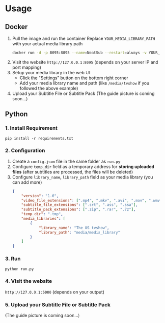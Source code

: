 # Usage

## Docker

1. Pull the image and run the container
    Replace `YOUR_MEDIA_LIBRARY_PATH` with your actual media library path
    ```bash
    docker run -d -p 8095:8095 --name=NeatSub --restart=always -v YOUR_MEDIA_LIBRARY_PATH:/media yelloooblue/neatsub:latest
    ```
1. Visit the website
    `http://127.0.0.1:8095` (depends on your server IP and port mapping)
2. Setup your media library in the web UI
    - Click the "Settings" button on the bottom right corner
    - Add your media library name and path (like `/media/tvshow` if you followed the above example)
3. Upload your Subtitle File or Subtitle Pack
    (The guide picture is coming soon...)

## Python

### 1. Install Requirement
`pip install -r requirements.txt`
### 2. Configuration
1. Create a `config.json` file in the same folder as `run.py`
2. Configure `temp_dir` field as a temporary address for **storing uploaded files** (after subtitles are processed, the files will be deleted)
3. Configure `library_name`, `library_path` field as your media library (you can add more)
    ```json
    {
        "version": "1.0",
        "video_file_extensions": [".mp4", ".mkv", ".avi", ".mov", ".wmv", ".flv"],
        "subtitle_file_extensions": [".srt", ".ass", ".ssa"],
        "subtitle_pack_extensions": [".zip", ".rar", ".7z"],
        "temp_dir": ".tmp",
        "media_libraries": [
            {
                "library_name": "The US tvshow",
                "library_path": "media/media_library"
            }
        ]
    }
    ```
### 3. Run
`python run.py`
### 4. Visit the website
`http://127.0.0.1:5000` (depends on your output)

### 5. Upload your Subtitle File or Subtitle Pack
(The guide picture is coming soon...)


